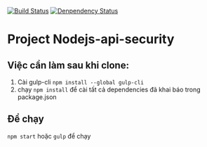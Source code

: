 [![Build Status](https://travis-ci.org/hong-duc/nodejs-api-security.svg?branch=master)](https://travis-ci.org/hong-duc/nodejs-api-security) [![Denpendency Status](https://david-dm.org/hong-duc/nodejs-api-security.svg)](https://david-dm.org/hong-duc/nodejs-api-security.svg)

# Project Nodejs-api-security

## Việc cần làm sau khi clone:
1. Cài gulp-cli `npm install --global gulp-cli`
2. chạy `npm install` để cài tất cả dependencies đã khai báo trong package.json

## Để chạy
`npm start` hoặc `gulp` để chạy

